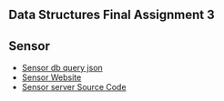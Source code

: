 ## Data Structures Final Assignment 3 ##
## Sensor ##

* [Sensor db query json](http://18.207.111.248:8080/sensor)
* [Sensor Website](http://18.207.111.248:8080/ss)
* [Sensor server Source Code](https://github.com/colmccaffrey/data-structures/tree/master/finals)





